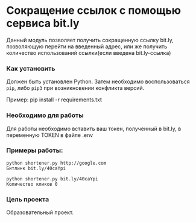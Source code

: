 # Сокращение ссылок с помощью сервиса bit.ly #

Данный модуль позволяет получить сокращенную ссылку bit.ly, позволяющую перейти на введенный адрес, 
или же получить количество использований ссылки(если введена bit.ly-ссылка)

### Как установить ###

Должен быть установлен Python.
Затем необходимо воспользоваться `pip`, либо `pip3` при возникновении конфликта версий.

Пример: pip install -r requirements.txt

### Необходимо для работы ###

Для работы необходимо вставить ваш токен, полученный в bit.ly, в переменную TOKEN в файле .env

### Примеры работы: ###

```
python shortener.py http://google.com
Битлинк bit.ly/40caYpi
```
```
python shortener.py bit.ly/40caYpi   
Количество кликов 0
```

### Цель проекта ###

Образовательный проект.
